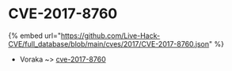 # CVE-2017-8760
{% embed url="https://github.com/Live-Hack-CVE/full_database/blob/main/cves/2017/CVE-2017-8760.json" %}

* Voraka ~> [cve-2017-8760](https://www.alice-snow.ru/2017/database/cve-2017-8760/cve-2017-8760-voraka)